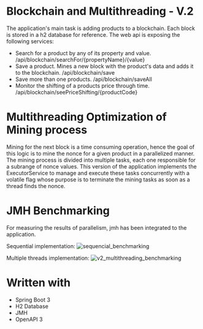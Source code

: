 # Blockchain and Multithreading - V.2

The application's main task is adding products to a blockchain. Each block is stored in a h2 database for reference.
The web api is exposing the following services:
- Search for a product by any of its property and value. /api/blockchain/searchFor/{propertyName}/{value}
- Save a product. Mines a new block with the product's data and adds it to the blockchain. /api/blockchain/save
- Save more than one products. /api/blockchain/saveAll
- Monitor the shifting of a products price through time. /api/blockchain/seePriceShifting/{productCode}


# Multithreading Optimization of Mining process

Mining for the next block is a time consuming operation, hence the goal of this logic is to mine the nonce for a given product in a parallelized manner. 
The mining process is divided into multiple tasks, each one responsible for a subrange of nonce values. 
This version of the application implements the ExecutorService to manage and execute these tasks concurrently with a volatile flag whose purpose is to terminate the mining tasks as soon as a thread finds the nonce.

# JMH Benchmarking 

For measuring the results of parallelism, jmh has been integrated to the application.

Sequential implementation: 
![sequencial_benchmarking](https://github.com/KalliopiKoutsiouki/blockchain_threadpool_execution/assets/59616356/b9b8de87-90db-49d1-8010-d1f72bb91cc0)

Multiple threads implementation:
![v2_multithreading_benchmarking](https://github.com/KalliopiKoutsiouki/blockchain_threadpool_execution/assets/59616356/5d2b6eb6-fd66-46bb-8be1-9125551c5f2c)

# Written with
- Spring Boot 3 
- H2 Database 
- JMH 
- OpenAPI 3
